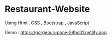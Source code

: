 # Restaurant-Website
Using Html , CSS , Bootstrap , JavaScript  

Demo : https://gorgeous-pony-28bc01.netlify.app




